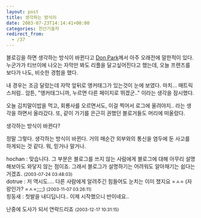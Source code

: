 ```yaml
---
layout: post
title: 생각하는 방식이
date: 2003-07-23T14:14:41+00:00
categories: 전산기술자
redirect_from:
  - /37
---
```


블로깅을 하면 생각하는 방식이 바뀐다고 <a href="http://www.docuverse.com/blog/donpark/2002/08/27.html#a2" target=bb>Don Park</a>께서 아주 오래전에 말한적이 있다. 누군가가 티브이에 나오는 자막만 봐도 리플을 달고싶어진다고 했는데, 오늘 프렌즈를 보다가 나도, 비슷한 경험을 했다.

내 경우는 조금 달랐는데 자막 앞뒤로 앵커태그가 있는것이 눈에 보였다. 마치... 매트릭스처럼.. 암튼, "앵커태그니까, 누르면 다른 페이지로 뛰겠군.." 이라는 생각을 잠시했다.

오늘 김치말이밥을 먹고, 회룡사를 오르면서도, 이걸 찍어서 로그에 올려야지.. 라는 생각을 하면서 올라갔다. 또, 같이 가기를 은근히 권했던 블로거들도 머리에 떠올랐다.

생각하는 방식이 바뀐다?

정말 그렇다. 생각하는 방식이 바뀐다. 거의 매순간 외부와의 통신을 염두에 둔 사고를 하게되는 것 같다. 뭐, 믿거나 말거나.
<div id=comments>
<div class=comment>
<!--- cmt:54 --->
<!--- mail: --->
<!--- parent:0 --->
hochan : 
맞습니다. 그 부분은 블로그를 쓰지 않는 사람에게 블로그에 대해 아무리 설명해보아도 와닿지 않는 점이죠. 그래서 블로그가 설명하기는 어려워도 알아채기는 쉽다는 거겠죠.
 <small>(2003-07-24 03:48:03)</small>
</div>
<div class=comment>
<!--- cmt:55 --->
<!--- mail: --->
<!--- parent:0 --->
dotrue : 
저 역시도.... 다른 사람에게 알려주긴 힘들어도 눈치는 이미 챘지요 =ㅅ= (자랑인가? =ㅅ=;;;;)
 <small>(2003-11-07 03:26:11)</small>
</div>
<div class=comment>
<!--- cmt:56 --->
<!--- mail: --->
<!--- parent:0 --->
힝둥새 : 
첫발을 내디딥니다..
이제 시작했으니 반이네요..

난중에 도사가 되서 연락드리죠
 <small>(2003-12-17 10:31:15)</small>
</div>
</div>
